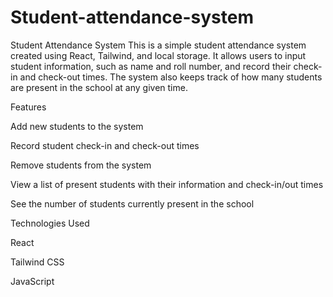 # Student-attendance-system

Student Attendance System
This is a simple student attendance system created using React, Tailwind, and local storage. It allows users to input student information, such as name and roll number, and record their check-in and check-out times. The system also keeps track of how many students are present in the school at any given time.

Features

Add new students to the system

Record student check-in and check-out times

Remove students from the system

View a list of present students with their information and check-in/out times

See the number of students currently present in the school

Technologies Used

React

Tailwind CSS

JavaScript
